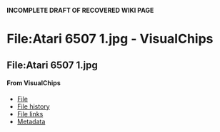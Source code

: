 **INCOMPLETE DRAFT OF RECOVERED WIKI PAGE**

# File:Atari 6507 1.jpg - VisualChips

## File:Atari 6507 1.jpg

#### From VisualChips

- [File](#file)
- [File history](#filehistory)
- [File links](#filelinks)
- [Metadata](#metadata)

